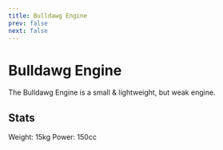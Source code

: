 ```yaml
---
title: Bulldawg Engine
prev: false
next: false
---
```

# Bulldawg Engine
The Bulldawg Engine is a small & lightweight, but weak engine.

## Stats
Weight: 15kg
Power: 150cc